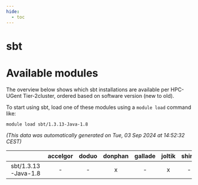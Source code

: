 ```yaml
---
hide:
  - toc
---
```


sbt
===

# Available modules


The overview below shows which sbt installations are available per HPC-UGent Tier-2cluster, ordered based on software version (new to old).

To start using sbt, load one of these modules using a `module load` command like:

```shell
module load sbt/1.3.13-Java-1.8
```

*(This data was automatically generated on Tue, 03 Sep 2024 at 14:52:32 CEST)*  

| |accelgor|doduo|donphan|gallade|joltik|shinx|skitty|
| :---: | :---: | :---: | :---: | :---: | :---: | :---: | :---: |
|sbt/1.3.13-Java-1.8|-|-|x|-|x|-|-|
